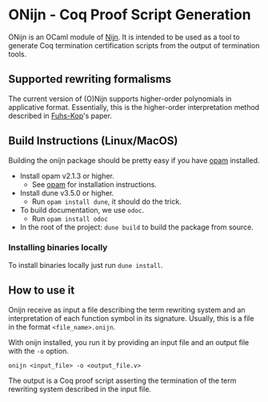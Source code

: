 # ONijn - Coq Proof Script Generation

ONijn is an OCaml module of
[Nijn](https://github.com/nmvdw/Nijn).
It is intended to be used as a tool to generate Coq termination certification
scripts from the output of termination tools.

## Supported rewriting formalisms

The current version of (O)Nijn supports higher-order polynomials
in applicative format.
Essentially,
this is the higher-order interpretation method described in
[Fuhs-Kop](https://drops.dagstuhl.de/opus/volltexte/2012/3492/)'s paper.

## Build Instructions (Linux/MacOS)

Building the onijn package should be pretty easy if you have [opam](https://opam.ocaml.org/doc/Install.html) installed.

- Install opam v2.1.3 or higher.
  - See [opam](https://opam.ocaml.org/doc/Install.html) for installation instructions.
- Install dune v3.5.0 or higher.
  - Run ``opam install dune``, it should do the trick.
- To build documentation, we use ``odoc``.
  - Run ``opam install odoc``
- In the root of the project: ``dune build`` to build the package from source.

### Installing binaries locally

To install binaries locally just run ``dune install``.

## How to use it

Onijn receive as input a file describing the term rewriting system and an interpretation of each function symbol in its
signature.
Usually, this is a file in the format ``<file_name>.onijn``.

With onijn installed,
you run it by providing an input file and an output file with the ``-o`` option.

``onijn <input_file> -o <output_file.v>``

The output is a Coq proof script asserting the termination
of the term rewriting system described in the input file.

